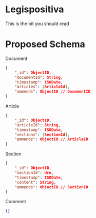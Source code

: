 # Legispositiva

This is the bit you should read


# Proposed Schema

Document

```json
{
    "_id": ObjectID,
    "documentId": String,
    "timestamp": ISODate,
    "articles": [ArticleId],
    "ammends": ObjectID // DocumentID
}
```

Article

```json
{
    "_id": ObjectID,
    "articleId": String,
    "timestamp": ISODate,
    "sections": [SectionId],
    "ammends": ObjectID // ArticleID
}
```

Section

```json
{
    "_id": ObjectID,
    "sectionId": Urn,
    "timestamp": ISODate,
    "content": String,
    "ammends": ObjectID // SectionID
}
```

Comment

```json
{}
```
